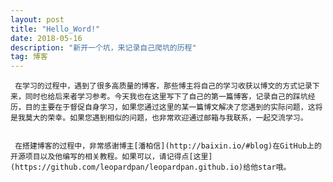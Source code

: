 ```yaml
---
layout: post
title: "Hello_Word!"
date: 2018-05-16
description: "新开一个坑，来记录自己爬坑的历程"
tag: 博客 
---   
```


     在学习的过程中，遇到了很多高质量的博客，那些博主将自己的学习收获以博文的方式记录下来，同时也给后来者学习参考。今天我也在这里写下了自己的第一篇博客，记录自己的踩坑经历，目的主要在于督促自身学习，如果您通过这里的某一篇博文解决了您遇到的实际问题，这将是我莫大的荣幸。如果您遇到相似的问题，也非常欢迎通过邮箱与我联系，一起交流学习。     
 
 
     在搭建博客的过程中，非常感谢博主[潘柏信](http://baixin.io/#blog)在GitHub上的开源项目以及他编写的相关教程。如果可以，请记得点[这里](https://github.com/leopardpan/leopardpan.github.io)给他star哦。
